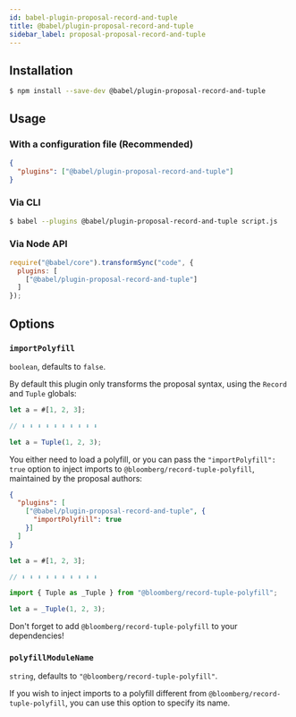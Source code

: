 ```yaml
---
id: babel-plugin-proposal-record-and-tuple
title: @babel/plugin-proposal-record-and-tuple
sidebar_label: proposal-proposal-record-and-tuple
---
```


## Installation

```sh
$ npm install --save-dev @babel/plugin-proposal-record-and-tuple
```

## Usage

### With a configuration file (Recommended)

```json
{
  "plugins": ["@babel/plugin-proposal-record-and-tuple"]
}
```

### Via CLI

```sh
$ babel --plugins @babel/plugin-proposal-record-and-tuple script.js
```

### Via Node API

```javascript
require("@babel/core").transformSync("code", {
  plugins: [
    ["@babel/plugin-proposal-record-and-tuple"]
  ]
});
```

## Options

### `importPolyfill`

`boolean`, defaults to `false`.

By default this plugin only transforms the proposal syntax, using the `Record` and `Tuple` globals:

```js
let a = #[1, 2, 3];

// ⬇ ⬇ ⬇ ⬇ ⬇ ⬇ ⬇ ⬇ ⬇ ⬇

let a = Tuple(1, 2, 3);
```

You either need to load a polyfill, or you can pass the `"importPolyfill": true` option to inject imports to `@bloomberg/record-tuple-polyfill`, maintained by the proposal authors:

```json
{
  "plugins": [
    ["@babel/plugin-proposal-record-and-tuple", {
      "importPolyfill": true
    }]
  ]
}
```

```js
let a = #[1, 2, 3];

// ⬇ ⬇ ⬇ ⬇ ⬇ ⬇ ⬇ ⬇ ⬇ ⬇

import { Tuple as _Tuple } from "@bloomberg/record-tuple-polyfill";

let a = _Tuple(1, 2, 3);
```

Don't forget to add `@bloomberg/record-tuple-polyfill` to your dependencies!

### `polyfillModuleName`

`string`, defaults to `"@bloomberg/record-tuple-polyfill"`.

If you wish to inject imports to a polyfill different from `@bloomberg/record-tuple-polyfill`, you can use this option to specify its name.
